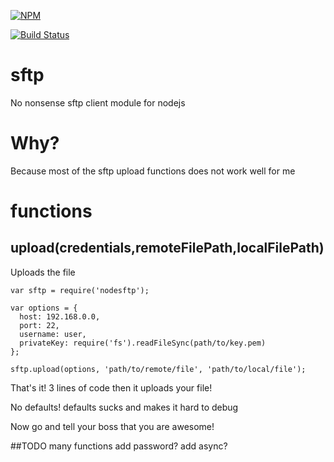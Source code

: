 [![NPM](https://nodei.co/npm/sftp-node.png?downloads=true&downloadRank=true&stars=true)](https://npmjs.org/package/sftp-node)

[![Build Status](https://travis-ci.org/kenichishibata31/sftp.svg)](https://travis-ci.org/kenichishibata31/sftp)
# sftp
No nonsense sftp client module for nodejs
# Why?
Because most of the sftp upload functions does not work well for me

# functions
## upload(credentials,remoteFilePath,localFilePath)
Uploads the file
```
var sftp = require('nodesftp');

var options = {
  host: 192.168.0.0,
  port: 22,
  username: user,
  privateKey: require('fs').readFileSync(path/to/key.pem)
};

sftp.upload(options, 'path/to/remote/file', 'path/to/local/file');

```
That's it! 3 lines of code then it uploads your file!

No defaults! defaults sucks and makes it hard to debug

Now go and tell your boss that you are awesome!

##TODO
many functions
add password?
add async?
